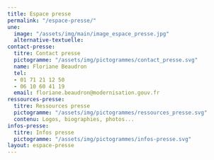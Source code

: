 ```yaml
---
title: Espace presse
permalink: "/espace-presse/"
une:
  image: "/assets/img/main/image_espace_presse.jpg"
  alternative-textuelle: 
contact-presse:
  titre: Contact presse
  pictogramme: "/assets/img/pictogrammes/contact_presse.svg"
  name: Floriane Beaudron
  tel:
  - 01 71 21 12 50
  - 06 10 60 41 19
  email: floriane.beaudron@modernisation.gouv.fr
ressources-presse:
  titre: Ressources presse
  pictogramme: "/assets/img/pictogrammes/ressources_presse.svg"
  contenu: Logos, biographies, photos...
infos-presse:
  titre: Infos presse
  pictogramme: "/assets/img/pictogrammes/infos-presse.svg"
layout: espace-presse
---
```

